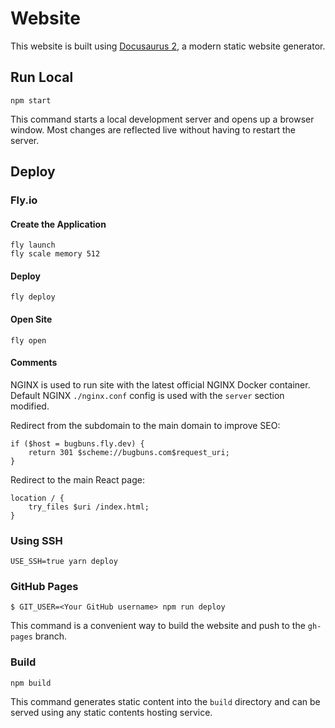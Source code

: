 # Website

This website is built using [Docusaurus 2](https://docusaurus.io/), a modern static website generator.

## Run Local

    npm start

This command starts a local development server and opens up a browser window. Most changes are reflected live without having to restart the server.

## Deploy

### Fly.io

#### Create the Application

    fly launch
    fly scale memory 512

#### Deploy

    fly deploy

#### Open Site

    fly open

#### Comments

NGINX is used to run site with the latest official NGINX Docker container. Default NGINX `./nginx.conf` config is used with the `server` section modified. 

Redirect from the subdomain to the main domain to improve SEO:

    if ($host = bugbuns.fly.dev) {
        return 301 $scheme://bugbuns.com$request_uri;
    }

Redirect to the main React page:

    location / {
        try_files $uri /index.html;
    }

### Using SSH

    USE_SSH=true yarn deploy

### GitHub Pages

    $ GIT_USER=<Your GitHub username> npm run deploy

This command is a convenient way to build the website and push to the `gh-pages` branch.

### Build

    npm build

This command generates static content into the `build` directory and can be served using any static contents hosting service.
